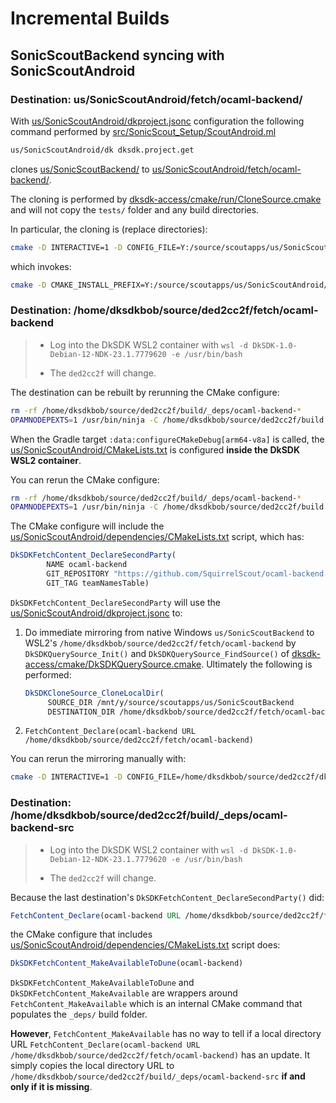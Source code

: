 # Incremental Builds

## SonicScoutBackend syncing with SonicScoutAndroid

### Destination: us/SonicScoutAndroid/fetch/ocaml-backend/

With [us/SonicScoutAndroid/dkproject.jsonc](../../us/SonicScoutAndroid/dkproject.jsonc)
configuration the following command performed by
[src/SonicScout_Setup/ScoutAndroid.ml](../../src/SonicScout_Setup/ScoutAndroid.ml)

```sh
us/SonicScoutAndroid/dk dksdk.project.get
```

clones [us/SonicScoutBackend/](../../us/SonicScoutBackend/) to [us/SonicScoutAndroid/fetch/ocaml-backend/](../../us/SonicScoutAndroid/fetch/ocaml-backend/).

The cloning is performed by
[dksdk-access/cmake/run/CloneSource.cmake](https://gitlab.com/diskuv/dksdk-access/-/blob/20b8fa9704b87b0c550ccfd1c269aa4d03080983/cmake/run/CloneSource.cmake)
and will not copy the `tests/` folder and any build directories.

In particular, the cloning is (replace directories):

```sh
cmake -D INTERACTIVE=1 -D CONFIG_FILE=Y:/source/scoutapps/us/SonicScoutAndroid/dkproject.jsonc  -D COMMAND_GET=Y:/source/scoutapps/us/SonicScoutAndroid/fetch -D CACHE_DIR=C:/Users/beckf/AppData/Local/Programs/DkCoder/work/dksdk___project___get -P C:/Users/beckf/AppData/Local/Programs/DkCoder/work/dksdk___project___get/dksdk-access-src/cmake/run/get.cmake
```

which invokes:

```sh
cmake -D CMAKE_INSTALL_PREFIX=Y:/source/scoutapps/us/SonicScoutAndroid/fetch/ocaml-backend -P C:/Users/beckf/AppData/Local/Programs/DkCoder/work/dksdk___project___get/dksdk-access-src/cmake/run/CloneSource.cmake
```

### Destination: /home/dksdkbob/source/ded2cc2f/fetch/ocaml-backend

> - Log into the DkSDK WSL2 container with `wsl -d DkSDK-1.0-Debian-12-NDK-23.1.7779620 -e /usr/bin/bash`
>
> - The `ded2cc2f` will change.

The destination can be rebuilt by rerunning the CMake configure:

```sh
rm -rf /home/dksdkbob/source/ded2cc2f/build/_deps/ocaml-backend-*
OPAMNODEPEXTS=1 /usr/bin/ninja -C /home/dksdkbob/source/ded2cc2f/build rebuild_cache
```

When the Gradle target `:data:configureCMakeDebug[arm64-v8a]` is called,
the [us/SonicScoutAndroid/CMakeLists.txt](../../us/SonicScoutAndroid/CMakeLists.txt)
is configured **inside the DkSDK WSL2 container**.

You can rerun the CMake configure:

```sh
rm -rf /home/dksdkbob/source/ded2cc2f/build/_deps/ocaml-backend-*
OPAMNODEPEXTS=1 /usr/bin/ninja -C /home/dksdkbob/source/ded2cc2f/build rebuild_cache
```

The CMake configure will include the
[us/SonicScoutAndroid/dependencies/CMakeLists.txt](../../us/SonicScoutAndroid/dependencies/CMakeLists.txt)
script, which has:

```cmake
DkSDKFetchContent_DeclareSecondParty(
        NAME ocaml-backend
        GIT_REPOSITORY "https://github.com/SquirrelScout/ocaml-backend.git"
        GIT_TAG teamNamesTable)
```

`DkSDKFetchContent_DeclareSecondParty` will use the
[us/SonicScoutAndroid/dkproject.jsonc](../../us/SonicScoutAndroid/dkproject.jsonc)
to:

1. Do immediate mirroring from native Windows `us/SonicScoutBackend` to WSL2's `/home/dksdkbob/source/ded2cc2f/fetch/ocaml-backend`
   by `DkSDKQuerySource_Init()` and `DkSDKQuerySource_FindSource()` of
   [dksdk-access/cmake/DkSDKQuerySource.cmake](https://gitlab.com/diskuv/dksdk-access/-/blob/20b8fa9704b87b0c550ccfd1c269aa4d03080983/cmake/DkSDKQuerySource.cmake).
   Ultimately the following is performed:

   ```cmake
   DkSDKCloneSource_CloneLocalDir(
        SOURCE_DIR /mnt/y/source/scoutapps/us/SonicScoutBackend
        DESTINATION_DIR /home/dksdkbob/source/ded2cc2f/fetch/ocaml-backend)
   ```

2. `FetchContent_Declare(ocaml-backend URL /home/dksdkbob/source/ded2cc2f/fetch/ocaml-backend)`

You can rerun the mirroring manually with:

```sh
cmake -D INTERACTIVE=1 -D CONFIG_FILE=/home/dksdkbob/source/ded2cc2f/dkproject.jsonc -D COMMAND_GET=/home/dksdkbob/source/ded2cc2f/fetch -D SOURCE_DIR=/mnt/y/source/scoutapps/us/SonicScoutAndroid -D CACHE_DIR=/tmp/dksdk___project___get -P /mnt/y/source/scoutapps/us/SonicScoutAndroid/fetch/dksdk-access/cmake/run/get.cmake
```

### Destination: /home/dksdkbob/source/ded2cc2f/build/_deps/ocaml-backend-src

> - Log into the DkSDK WSL2 container with `wsl -d DkSDK-1.0-Debian-12-NDK-23.1.7779620 -e /usr/bin/bash`
>
> - The `ded2cc2f` will change.

Because the last destination's `DkSDKFetchContent_DeclareSecondParty()` did:

```cmake
FetchContent_Declare(ocaml-backend URL /home/dksdkbob/source/ded2cc2f/fetch/ocaml-backend)
```

the CMake configure that includes
[us/SonicScoutAndroid/dependencies/CMakeLists.txt](../../us/SonicScoutAndroid/dependencies/CMakeLists.txt)
script does:

```cmake
DkSDKFetchContent_MakeAvailableToDune(ocaml-backend)
```

`DkSDKFetchContent_MakeAvailableToDune` and `DkSDKFetchContent_MakeAvailable` are wrappers
around `FetchContent_MakeAvailable` which is an internal CMake command that populates
the `_deps/` build folder.

**However**, `FetchContent_MakeAvailable` has no way to tell if a local directory URL
`FetchContent_Declare(ocaml-backend URL /home/dksdkbob/source/ded2cc2f/fetch/ocaml-backend)`
has an update. It simply copies the local directory URL to
`/home/dksdkbob/source/ded2cc2f/build/_deps/ocaml-backend-src`
**if and only if it is missing**.

